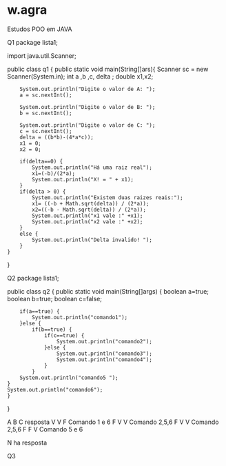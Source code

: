 # w.agra
Estudos POO em JAVA

Q1
package lista1;

import java.util.Scanner;

public class q1 {
	public static void main(String[]ars){
		Scanner sc = new Scanner(System.in);
		int a ,b ,c, delta ;
		double x1,x2;
		
				
		System.out.println("Digite o valor de A: ");
		a = sc.nextInt();
		
		System.out.println("Digite o valor de B: ");
		b = sc.nextInt();
		
		System.out.println("Digite o valor de C: ");
		c = sc.nextInt();
		delta = ((b*b)-(4*a*c));
		x1 = 0;
		x2 = 0;		
		
		if(delta==0) {
			System.out.println("Há uma raiz real");
			x1=(-b)/(2*a);
			System.out.println("X! = " + x1);
		}
		if(delta > 0) {
			System.out.println("Existem duas raizes reais:");
			x1= ((-b + Math.sqrt(delta)) / (2*a));
			x2=((-b - Math.sqrt(delta)) / (2*a));
			System.out.println("x1 vale :" +x1);
			System.out.println("x2 vale :" +x2);
		} 
		else {
			System.out.println("Delta invalido! ");
		}
	}

}








Q2
package lista1;

public class q2 {
	public static void main(String[]args) {
		boolean a=true;
		boolean b=true;
		boolean c=false;
		
		if(a==true) {
			System.out.println("comando1");
		}else {
			if(b==true) {
				if(c==true) {
					System.out.println("comando2");
				}else {
					System.out.println("comando3");
					System.out.println("comando4");
				}
			}
		System.out.println("comando5 "); 
	}
	System.out.println("comando6");
	}
}



A
B
C
resposta
V
V
F
Comando 1 e 6
F
V
V
Comando 2,5,6
F
V
V
Comando 2,5,6
F
F
V
Comando 5 e 6



N ha resposta


Q3

	

